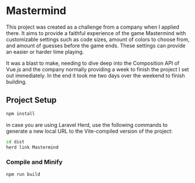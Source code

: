 # Mastermind

This project was created as a challenge from a company when I applied there. It aims to provide a faithful experience of the game Mastermind with customizable settings such as code sizes, amount of colors to choose from, and amount of guesses before the game ends. These settings can provide an easier or harder time playing.

It was a blast to make, needing to dive deep into the Composition API of Vue.js and the company normally providing a week to finish the project I set out immediately. In the end it took me two days over the weekend to finish building.

## Project Setup
```sh
npm install
```

in case you are using Laravel Herd, use the following commands to generate a new local URL to the Vite-compiled version of the project:
```sh
cd dist
herd link Mastermind
```

### Compile and Minify
```sh
npm run build
```
